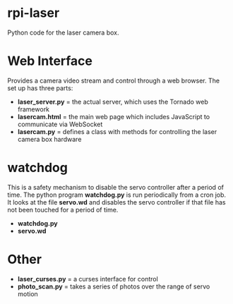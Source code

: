 rpi-laser
=========

Python code for the laser camera box.

Web Interface
=============
Provides a camera video stream and control through a web browser. The set up has three parts:
* **laser_server.py** = the actual server, which uses the Tornado web framework
* **lasercam.html** = the main web page which includes JavaScript to communicate via WebSocket
* **lasercam.py** = defines a class with methods for controlling the laser camera box hardware

watchdog
========
This is a safety mechanism to disable the servo controller after a period of time. The python program **watchdog.py** is run
periodically from a cron job. It looks at the file **servo.wd** and disables the servo controller if that file has not been
touched for a period of time.
* **watchdog.py**
* **servo.wd**

Other
=====
* **laser_curses.py** = a curses interface for control
* **photo_scan.py** = takes a series of photos over the range of servo motion

